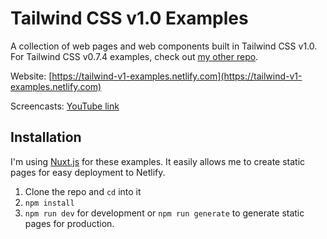 # Tailwind CSS v1.0 Examples

A collection of web pages and web components built in Tailwind CSS v1.0. For Tailwind CSS v0.7.4 examples, check out [my other repo](https://github.com/drehimself/tailwind-examples).

Website: [https://tailwind-v1-examples.netlify.com](https://tailwind-v1-examples.netlify.com)

Screencasts: [YouTube link](https://www.youtube.com/playlist?list=PLEhEHUEU3x5p8cxOJ27w20LffCknp935L)

## Installation

I'm using [Nuxt.js](https://nuxtjs.org) for these examples. It easily allows me to create static pages for easy deployment to Netlify.

1. Clone the repo and `cd` into it
1. `npm install`
1. `npm run dev` for development or `npm run generate` to generate static pages for production.
